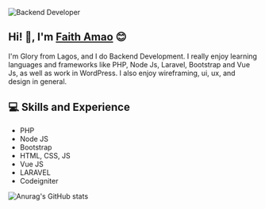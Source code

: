 ![Backend Developer](https://amaofaith.com/assets/img/resume.png)
## Hi! 👋, I'm  [Faith Amao](amaofaith.o@gmail.com) :blush:
I'm Glory from Lagos, and I do Backend Development. I really enjoy learning languages and frameworks like PHP, Node Js, Laravel, Bootstrap and Vue Js, as well as work in WordPress. I also enjoy wireframing, ui, ux, and design in general.
## :computer: Skills and Experience
* PHP
* Node JS
* Bootstrap
* HTML, CSS, JS
* Vue JS
* LARAVEL
* Codeigniter
<!-- ## :zap: Github Stats -->
![Anurag's GitHub stats](https://github-readme-stats.vercel.app/api?username=faithhub&show_icons=true&theme=dark)
